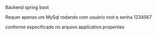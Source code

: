 Backend spring boot

Requer apenas um MySql rodando com usuário root e senha 1234567

conforme especificado no arquivo application.properties

